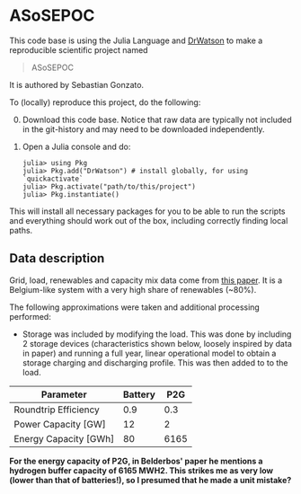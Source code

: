 # ASoSEPOC

This code base is using the Julia Language and [DrWatson](https://juliadynamics.github.io/DrWatson.jl/stable/)
to make a reproducible scientific project named
> ASoSEPOC

It is authored by Sebastian Gonzato.

To (locally) reproduce this project, do the following:

0. Download this code base. Notice that raw data are typically not included in the
   git-history and may need to be downloaded independently.
1. Open a Julia console and do:

   ```
   julia> using Pkg
   julia> Pkg.add("DrWatson") # install globally, for using `quickactivate`
   julia> Pkg.activate("path/to/this/project")
   julia> Pkg.instantiate()
   ```

This will install all necessary packages for you to be able to run the scripts and
everything should work out of the box, including correctly finding local paths.

## Data description

Grid, load, renewables and capacity mix data come from [this paper](https://www.mech.kuleuven.be/en/tme/research/energy-systems-integration-modeling/pdf-publications/wp-en2019-02). It is a Belgium-like system with a very high share of renewables (~80%).

The following approximations were taken and additional processing performed:

* Storage was included by modifying the load. This was done by including 2 storage devices (characteristics shown below, loosely inspired by data in paper) and running a full year, linear operational model to obtain a storage charging and discharging profile. This was then added to to the load.

| Parameter            | Battery | P2G |
|----------------------|---------|-----|
| Roundtrip Efficiency | 0.9     | 0.3 |
| Power Capacity [GW]  | 12      | 2   |
| Energy Capacity [GWh]  | 80         | 6165    |

**For the energy capacity of P2G, in Belderbos' paper he mentions a hydrogen buffer capacity of 6165 MWH2. This strikes me as very low (lower than that of batteries!), so I presumed that he made a unit mistake?**
